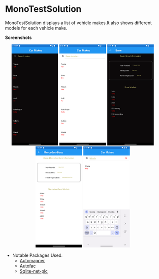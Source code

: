 
# MonoTestSolution
MonoTestSolution displays a list of vehicle makes.It also shows different models for each vehicle make.

**Screenshots**


<p align="center">
<img src="https://github.com/Carlosokumu/MonoTestSolution/blob/master/screenshots/vehiclemakelist-dark.png" width="30%" height="35%"/>
<img src="https://github.com/Carlosokumu/MonoTestSolution/blob/master/screenshots/makelist-light.png" width="30%" height="35%"/>
<img src="https://github.com/Carlosokumu/MonoTestSolution/blob/master/screenshots/makedetailsdark.png" width="30%" height="35%"/>
<img src="https://github.com/Carlosokumu/MonoTestSolution/blob/master/screenshots/makedetailslight.png" width="30%" height="35%"/>
<img src="https://github.com/Carlosokumu/MonoTestSolution/blob/master/screenshots/vehiclemakesearch.png" width="30%" height="35%"/>
</p>

* Notable Packages Used.
    * [Automapper](https://docs.automapper.org/en/stable/Getting-started.html) 
    * [Autofac](https://autofac.readthedocs.io/en/latest/getting-started/index.html)
    * [Sqlite-net-plc](https://github.com/praeclarum/sqlite-net)
   
   

